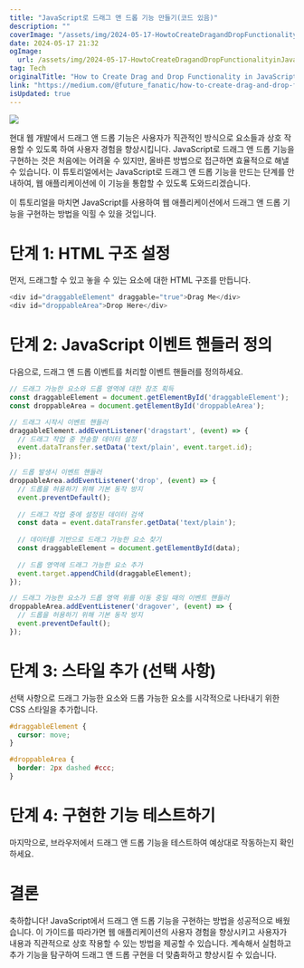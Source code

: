 ```yaml
---
title: "JavaScript로 드래그 앤 드롭 기능 만들기(코드 있음)"
description: ""
coverImage: "/assets/img/2024-05-17-HowtoCreateDragandDropFunctionalityinJavaScriptAStep-by-StepTutorial_0.png"
date: 2024-05-17 21:32
ogImage: 
  url: /assets/img/2024-05-17-HowtoCreateDragandDropFunctionalityinJavaScriptAStep-by-StepTutorial_0.png
tag: Tech
originalTitle: "How to Create Drag and Drop Functionality in JavaScript: A Step-by-Step Tutorial"
link: "https://medium.com/@future_fanatic/how-to-create-drag-and-drop-functionality-in-javascript-a-step-by-step-tutorial-8ea236ef9416"
isUpdated: true
---
```





<img src="/assets/img/2024-05-17-HowtoCreateDragandDropFunctionalityinJavaScriptAStep-by-StepTutorial_0.png" />

현대 웹 개발에서 드래그 앤 드롭 기능은 사용자가 직관적인 방식으로 요소들과 상호 작용할 수 있도록 하여 사용자 경험을 향상시킵니다. JavaScript로 드래그 앤 드롭 기능을 구현하는 것은 처음에는 어려울 수 있지만, 올바른 방법으로 접근하면 효율적으로 해낼 수 있습니다. 이 튜토리얼에서는 JavaScript로 드래그 앤 드롭 기능을 만드는 단계를 안내하여, 웹 애플리케이션에 이 기능을 통합할 수 있도록 도와드리겠습니다.

이 튜토리얼을 마치면 JavaScript를 사용하여 웹 애플리케이션에서 드래그 앤 드롭 기능을 구현하는 방법을 익힐 수 있을 것입니다.

# 단계 1: HTML 구조 설정

<div class="content-ad"></div>

먼저, 드래그할 수 있고 놓을 수 있는 요소에 대한 HTML 구조를 만듭니다.

```js
<div id="draggableElement" draggable="true">Drag Me</div>
<div id="droppableArea">Drop Here</div>
```

# 단계 2: JavaScript 이벤트 핸들러 정의

다음으로, 드래그 앤 드롭 이벤트를 처리할 이벤트 핸들러를 정의하세요.

<div class="content-ad"></div>

```js
// 드래그 가능한 요소와 드롭 영역에 대한 참조 획득
const draggableElement = document.getElementById('draggableElement');
const droppableArea = document.getElementById('droppableArea');

// 드래그 시작시 이벤트 핸들러
draggableElement.addEventListener('dragstart', (event) => {
  // 드래그 작업 중 전송할 데이터 설정
  event.dataTransfer.setData('text/plain', event.target.id);
});

// 드롭 발생시 이벤트 핸들러
droppableArea.addEventListener('drop', (event) => {
  // 드롭을 허용하기 위해 기본 동작 방지
  event.preventDefault();
  
  // 드래그 작업 중에 설정된 데이터 검색
  const data = event.dataTransfer.getData('text/plain');
  
  // 데이터를 기반으로 드래그 가능한 요소 찾기
  const draggableElement = document.getElementById(data);
  
  // 드롭 영역에 드래그 가능한 요소 추가
  event.target.appendChild(draggableElement);
});

// 드래그 가능한 요소가 드롭 영역 위를 이동 중일 때의 이벤트 핸들러
droppableArea.addEventListener('dragover', (event) => {
  // 드롭을 허용하기 위해 기본 동작 방지
  event.preventDefault();
});
```

# 단계 3: 스타일 추가 (선택 사항)

선택 사항으로 드래그 가능한 요소와 드롭 가능한 요소를 시각적으로 나타내기 위한 CSS 스타일을 추가합니다.

```css
#draggableElement {
  cursor: move;
}

#droppableArea {
  border: 2px dashed #ccc;
}
```

<div class="content-ad"></div>

# 단계 4: 구현한 기능 테스트하기

마지막으로, 브라우저에서 드래그 앤 드롭 기능을 테스트하여 예상대로 작동하는지 확인하세요.

# 결론

축하합니다! JavaScript에서 드래그 앤 드롭 기능을 구현하는 방법을 성공적으로 배웠습니다. 이 가이드를 따라가면 웹 애플리케이션의 사용자 경험을 향상시키고 사용자가 내용과 직관적으로 상호 작용할 수 있는 방법을 제공할 수 있습니다. 계속해서 실험하고 추가 기능을 탐구하여 드래그 앤 드롭 구현을 더 맞춤화하고 향상시킬 수 있습니다.